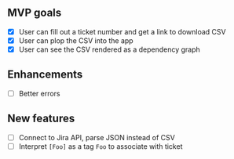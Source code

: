 ## MVP goals
- [X] User can fill out a ticket number and get a link to download CSV
- [X] User can plop the CSV into the app
- [X] User can see the CSV rendered as a dependency graph

## Enhancements
- [ ] Better errors

## New features
- [ ] Connect to Jira API, parse JSON instead of CSV
- [ ] Interpret `[Foo]` as a tag `Foo` to associate with ticket
